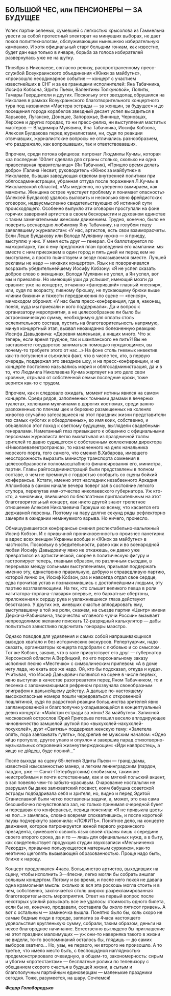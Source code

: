 ## **БОЛЬШОЙ ЧЕС,** **или** **ПЕНСИОНЕРЫ — ЗА БУДУЩЕЕ**

Успех партии зеленых, сумевшей с легкостью крысолова из Гаммельна увести за собой протестный электорат на минувших выборах, не дает покоя политтехнологам, обслуживающим нынешнюю избирательную кампанию. И хотя официальный старт большим гонкам, как известно, будет дан еще только в январе, борьба за голоса избирателей развернулась уже не на шутку.

11ноября в Николаеве, согласно релизу, распространенному пресс-службой Всеукраинского объединения «Жінки за майбутнє», «произошло неординарное событие — концерт с участием известнейших в СНГ и за ее границами исполнителей: Яна Табачника, Иосифа Кобзона, Эдиты Пьехи, Валентины Толкуновой», Лолиты, Тамары Гвердцители и других. Поскольку этот звездопад обрушился на Николаев в рамках Всеукраинского благотворительного концертного тура под названием «Мастера эстрады — за женщин, за будущее» и до посещения города корабелов звездный десант успел высадиться в Харькове, Луганске, Донецке, Запорожье, Виннице, Черновцах, Херсоне и других городах, то ни пресс-релиз, ни выступления маститых мастеров — Владимира Мулявина, Яна Табачника, Иосифа Кобзона, Алексея Булдакова перед журналистами, ни, судя по реакции отвечавших, журналистские вопросы не отличались разнообразием, что раздражало, как вопрошавших, так и ответствовавших.

Впрочем, среди потока официоза: патронат Людмилы Кучмы, которая «за последние 100лет сделала для страны столько, сколько ни одна православная правительница» (Ян Табачник), «Пришло время делать добро» (Галина Несвит, руководитель «Жінок за майбутнє» в Николаеве, бывшая заведующая отделом внутренней политики при облгосадминистрации, убранная оттуда после поражения Л.Кучмы в Николаевской области), «Мы медленно, но уверенно вымираем, как мамонты. Женщина острее чувствует проблему и понимает опасность» (Алексей Булдаков) удалось выловить и несколько явно фрейдистских оговорок, недвусмысленно свидетельствующих об истинной сути происходящего. Особенно выпукло эти оговорки проступали на фоне горячих заверений артистов в своем бескорыстии и духовном единстве с таким замечательным женским движением. Трудно, конечно, было не поверить всенародно любимому Яну Табачнику, на голубом глазу заявлявшему журналистам: «У нас, артистов, есть свои взаиморасчеты. Если Леше Булдакову или Володе Мулявину нужно — я приеду, выступлю у них. У меня есть друг — генерал. Он баллотируется по мажоритарке, так я ему предложил план проведения его кампании: мы вместе с ним приезжаем в один город и пять дней ни перед кем не выступаем, а просто пьянствуем и везде показываемся вместе. Лучшей рекламы не надо — никаких концертов». Язык не поворачивался возразить убедительнейшему Иосифу Кобзону: «Я не успел сказать доброе слово о женщинах, Володя Мулявин не успел, а Ян успел, вот мы и приехали». Но имеющий уши да услышит, имеющий мозги да сравнит: уже на концерте, отчаянно «фанеривший» главный «песняр», или, судя по возрасту, пивному брюшку, не пускающему брюки выше «линии бикини» и тяжести передвижения по сцене — «пенсяр», мимоходом обронил: «У нас была пресс-конференция, где я, наконец, понял, куда мы приехали и кого поддержали». Да и вопрос к организатору мероприятия, а не целесообразнее ли было бы астрономическую сумму, необходимую для оплаты столь ослепительного состава, пустить на благотворительность напрямую, минуя концертный этап, вызвал неожиданно болезненную реакцию Иосифа Давыдовича: «Деревня маленькая, а нищих много. Что ж теперь, если время трудное, так и шампанского не пить?! Вы не заставляете государство заниматься помощью нуждающимся, вы почему-то требуете этого от нас…» На фоне столь гневных инвектив как-то потускнел и съежился факт, что в числе тех, кто, в первую очередь, поддержал это звездное шоу, и на пресс-конференции, и на концерте постоянно назывались мэрия и облгосадминистрация, да и в то, что Людмила Николаевна Кучма жертвует на это дело свои кровные, отрывая от собственной семьи последние крохи, тоже верится как-то с трудом.

Впрочем, как и следовало ожидать, момент истины явился на самом концерте. Среди рядов, заполненных томными дамами в вечерних туалетах, холеными мужчинами в дорогих костюмах, среди важно разложенных по плечам щек и бережно размещенных на коленях животов случайно затесавшиеся на этот праздник жизни представители тех самых «убогих и обездоленных», во имя коих, собственно, и объявлялся этот поход к светлому будущему, выглядели свадебными генералами. Наметанный глаз привыкшего к общению с официальными персонами журналиста легко выхватывал из праздничной толпы зрителей то давно судящегося с собственным коллективом директора «Николаевэлектротранса», то назначенного на днях начальника морского порта, того самого, что сменил В.Хабарова, имевшего неосторожность выразить министру транспорта сомнения в целесообразности полномасштабного финансирования его, министра, партии. Главы райгосадминистраций были представлены в полном составе, о чем не преминул с гордостью сообщить со сцены бойкий конферансье. Кстати, именно этот наследник незабвенного Аркадия Апломбова в самом начале вечера поверг зал в состояние легкого ступора, перепутав имя-отчество николаевского губернатора. Уж кто-кто, а чиновники, явившиеся по бесплатным пригласительным на этот благотворительный концерт, как никто другой знают трепетное отношение Алексея Николаевича Гаркуши ко всему, что касается его державной персоны. Поэтому на пару долгих секунд ряды рефлекторно замерли в ожидании неминуемого взрыва. Но ничего, пронесло.

Обмишурившегося конферансье сменил респектабельно-вальяжный Иосиф Кобзон. И с привычной проникновенностью произнес панегирик в адрес всех женщин Украины вообще и «Жінок за майбутнє» в частности. Поскольку в убедительности, равно как и во всенародной любви Иосифу Давыдовичу явно не откажешь, он давно уже превратился из артистической, скорее в политическую фигуру и гастролирует теперь, главным образом, по различным съездам, в перерывах между сольными выступлениями, призывая поддержать именно эту, единственно правильную, добрую и справедливую партию, которой лично он, Иосиф Кобзон, раз и навсегда отдал свое сердце, едва прочитав устав и познакомившись с достойнейшими людьми, эту партию возглавляющими. На тех, кто слышит великого певца в роли «агитатора-горлана-главаря» впервые, его бархатные обертоны, приложенная к сердцу рука и увлажнившиеся глаза действуют безотказно. У других же, имевших счастье аплодировать ему, выступавшему в той же роли, скажем, на съезде партии «Центр» имени Деркача-Рабиновича, творчество «главного чукчи России» вызывает непреодолимое желание поискать 12-разрядный калькулятор — дабы попытаться завистливо подсчитать гонорары маэстро.

Однако поводов для удивления и самих собой напрашивающихся выводов хватало и без исторических экскурсов. Репертуарчик, надо сказать, организаторы концерта подобрали с любовью и со смыслом. Тот же Кобзон, заявив, что в зале присутствует его друг — губернатор Херсонской области А.Вербицкий, по его персональному заказу исполнил песню «Местечко» с символическим припевом: «А в доме нету лада, но ехать все же надо. Ой, кто бы подсказал, откуда и куда». Учитывая, что Иосиф Давыдович появился на сцене в числе первых, явно выступая в качестве разогревателя перед Яном Табачником, то и песенка с запоминающимся рефреном прозвучала своеобразным эпиграфом к дальнейшему действу. А дальше по-настоящему высококлассные номера пошли чередоваться с откровенной пошлятиной, судя по радостной реакции большинства зрителей явно запланированной и благополучно укладывающейся в концептуальный девиз концерта: «Майстри естради за жінок! За майбутнє». Записной московский острослов Юрий Григорьев потешил весело аплодирующее чиновничество замшелой шуткой про «выхухолей-нахухолей-похухолей», дуэт «Свитязь» поддержал женскую тему: «Залетела опять, пора завязывать гулять», подкрепив ее мужским началом: «Одно яйцо протухло, другое упало и опухло» и завершив парад стихотворно-музыкальных откровений жизнеутверждающим: «Йди навпростець, а якщо не дійдеш, буде повний…"

После выхода на сцену 65-летней Эдиты Пьехи — гранд-дамы, известной изысканностью манер, и легким ленинградским (пардон, пардон, уже — Санкт-Петербургским) снобизмом, таким же неистребимым и почти естественным, как и ее мягкий польский акцент, в зал повеяло чем-то забыто-красивым. Очарование ностальгии не разрушил бы даже залихватский посвист, коим бабушка советской эстрады подбадривала себя и зрителя, но, видно и перед Эдитой Станиславной были четко поставлены задачи, а, может, это она сама безошибочно почувствовала зал, но только принимая очередной букет и передавая его конферансье, певица пояснила: «Я не привыкла цветы на пол…» замялась, словно вовремя спохватившись, и после короткой паузы подчеркнуто закончила: «ЛОЖИТЬ». Понятное дело, на концерте движения, которое патронируется женой первого украинского президента, сумевшего освоить язык своей страны лишь к середине своего второго срока, да и то — лишь для официальных нужд, а в быту, как свидетельствует продукция студии звукозаписи «Мельниченко Рекордз», привычно пользующегося матерным суржиком, как-то неэтично щеголять вызывающей образованностью. Проще надо быть, ближе к народу.

Концерт продолжался 4часа. Большинство артистов, выходивших на сцену, чтобы исполнить 3—4песни, легко могли бы собрать аншлаг сольным концертом. Потому и во время, и после него покоя не давала одна крамольная мысль: сколько ж вся эта роскошь могла стоить и в чем, собственно, заключается столь широко разрекламированная благотворительность мероприятия. Ответ на первый вопрос после некоторых усилий разыскать все же удалось: стоимость одного билета, если бы их, конечно, продавали, составила бы около пятисот гривень. А вот с остальным — заминочка вышла. Понятно было бы, коль скоро не самые бедные люди в городе, заплатив за 4часа настоящего удовольствия кругленькую сумму, собрали, таким образом, деньги на некое благородное начинание. Естественно выглядело бы приглашение на этот праздник малоимущих — уж они-то наверняка такого в жизни не видели, то-то воспоминаний осталось бы, глядишь — до самих выборов хватило… Но, увы, не первого, ни второго не произошло. А то третье, что имело место быть, с беспощадной наглядностью продемонстрировало очевидную, в общем-то, закономерность: сирым и убогим «протестантам» — бесплатные ролики по телевизору с обещанием скорого счастья в будущей жизни, а сытым и благополучным партийным единоверцам — маленькие праздники сегодня. Тоже, разумеется, на шару. Сочтемся!

***Федор Голобородько***
